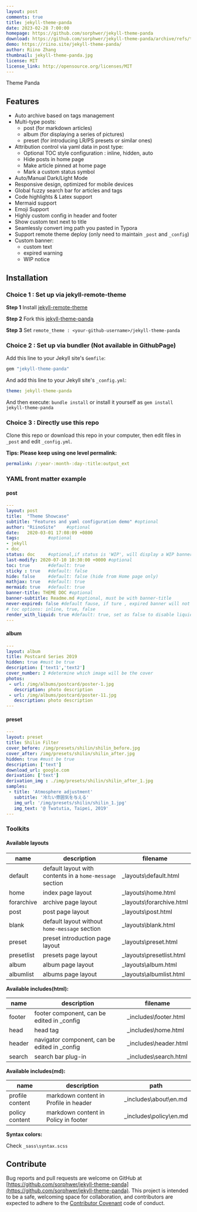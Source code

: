 ```yaml
---
layout: post
comments: true
title: jekyll-theme-panda
date: 2023-02-28 7:00:00
homepage: https://github.com/sorphwer/jekyll-theme-panda
download: https://github.com/sorphwer/jekyll-theme-panda/archive/refs/tags/Release.zip
demo: https://riino.site/jekyll-theme-panda/
author: Riino Zhang
thumbnail: jekyll-theme-panda.jpg
license: MIT
license_link: http://opensource.org/licenses/MIT
---
```


Theme Panda

## Features

* Auto archive based on tags management
* Multi-type posts:
  * post (for markdown articles)
  * album (for displaying a series of pictures)
  * preset (for introducing LR/PS presets or similar ones)
* Attribution control via yaml data in post type:
  * Optional TOC style configuration : inline, hidden, auto
  * Hide posts in home page
  * Make article pinned at home page
  * Mark a custom status symbol
* Auto/Manual Dark/Light Mode 
* Responsive design, optimized for mobile devices
* Global fuzzy search bar for articles and tags
* Code highlights & Latex support
* Mermaid support
* Emoji Support
* Highly custom config in header and footer
* Show custom text next to title
* Seamlessly convert img path you pasted in Typora
* Support remote theme deploy (only need to maintain `_post` and `_config`)
* Custom banner:
  * custom text
  * expired warning
  * WIP notice

## Installation

### Choice 1 : Set up via jekyll-remote-theme

**Step 1**  Install [jekyll-remote-theme](https://github.com/benbalter/jekyll-remote-theme)

**Step 2**  Fork this [jekyll-theme-panda]( https://github.com/sorphwer/jekyll-theme-panda)

**Step 3**  Set `remote_theme : <your-github-username>/jekyll-theme-panda`

### Choice 2 : Set up via bundler (Not available in GithubPage)

Add this line to your Jekyll site's `Gemfile`:

```ruby
gem "jekyll-theme-panda"
```

And add this line to your Jekyll site's `_config.yml`:

```yaml
theme: jekyll-theme-panda
```

And then execute: `bundle install` or install it yourself as `gem install jekyll-theme-panda`

### Choice 3 : Directly use this repo 

Clone this repo or download this repo in your computer, then edit files in `_post` and edit `_config.yml`.

**Tips: Please keep using one level permalink:**

```yaml
permalink: /:year-:month-:day-:title:output_ext
```

### YAML front matter example

#### post

```yaml
---
layout: post
title:  "Theme Showcase"
subtitle: "Features and yaml configuration demo" #optional 
author: "RiinoSite"    #optional
date:   2020-03-01 17:08:09 +0800
tags:           #optional
- jekyll 
- doc
status: doc     #optional,if status is 'WIP', will display a WIP banner
last-modify: 2020-07-10 10:30:00 +0000 #optional
toc: true       #default: true
sticky : true   #default: false
hide: false     #default: false (hide from Home page only)
mathjax: true   #default: true
mermaid: true   #default: true
banner-title: THEME DOC #optional
banner-subtitle: Readme.md #optional, must be with banner-title
never-expired: false #default fause, if ture , expired banner will not display
# toc options: inline, true, false
render_with_liquid: true #default: true, set as false to disable liquid
---
```

#### album

```yaml
---
layout: album
title: Postcard Series 2019
hidden: true #must be true
description: ['text1','text2']
cover_number: 2 #determine which image will be the cover
photos:
 - url: /img/albums/postcard/poster-1.jpg
   description: photo description
 - url: /img/albums/postcard/poster-11.jpg
   description: photo description
---
```

#### preset

```yaml
---
layout: preset
title: Shilin Filter
cover_before: /img/presets/shilin/shilin_before.jpg
cover_after: /img/presets/shilin/shilin_after.jpg
hidden: true #must be true
description: ['text']
download_url: google.com
derivation: ['text']
derivation_img : ./img/presets/shilin/shilin_after_1.jpg
samples:
 - title: 'Atmosphere adjustment'
   subtitle: '冷たい雰囲気を与える'
   img_url: '/img/presets/shilin/shilin_1.jpg'
   img_text: '@ Twatutia, Taipei, 2019'
---
```

### Toolkits

#### Available layouts

| name       | description                                              | filename                 |
| ---------- | -------------------------------------------------------- | ------------------------ |
| default    | default layout with contents in a `home-message` section | _layouts\default.html    |
| home       | index page layout                                        | _layouts\home.html       |
| forarchive | archive page layout                                      | _layouts\forarchive.html |
| post       | post page layout                                         | _layouts\post.html       |
| blank      | default layout without `home-message` section            | _layouts\blank.html      |
| preset     | preset introduction page layout                          | _layouts\preset.html     |
| presetlist | presets page layout                                      | _layouts\presetlist.html |
| album      | album page layout                                        | _layouts\album.html      |
| albumlist  | albums page layout                                       | _layouts\albumlist.html  |

**Available includes(html):**

| name   | description                                   | filename              |
| ------ | --------------------------------------------- | --------------------- |
| footer | footer component, can be edited in _config    | _includes\footer.html |
| head   | head tag                                      | _includes\home.html   |
| header | navigator component, can be edited in _config | _includes\header.html |
| search | search bar plug-in                            | _includes\search.html |

**Available includes(md):**

| name            | description                           | path                   |
| --------------- | ------------------------------------- | ---------------------- |
| profile content | markdown content in Profile in header | _includes\about\en.md  |
| policy content  | markdown content in Policy in footer  | _includes\policy\en.md |

**Syntax colors:**

Check `_sass\syntax.scss`

## Contribute

Bug reports and pull requests are welcome on GitHub at [https://github.com/sorphwer/jekyll-theme-panda](https://github.com/sorphwer/jekyll-theme-panda). This project is intended to be a safe, welcoming space for collaboration, and contributors are expected to adhere to the [Contributor Covenant](http://contributor-covenant.org) code of conduct.
